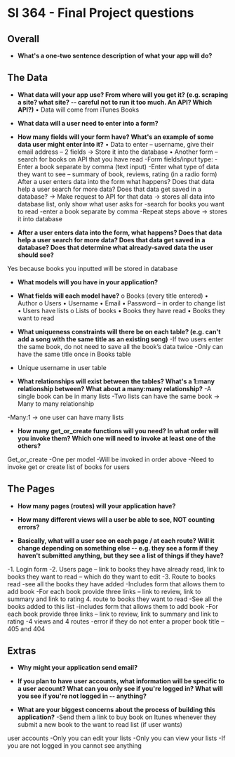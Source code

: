 # SI 364 - Final Project questions

## Overall



* **What's a one-two sentence description of what your app will do?**

## The Data

* **What data will your app use? From where will you get it? (e.g. scraping a site? what site? -- careful not to run it too much. An API? Which API?)**
•	Data will come from iTunes Books
* **What data will a user need to enter into a form?**
* **How many fields will your form have? What's an example of some data user might enter into it?**
•	Data to enter – username, give their email address – 2 fields
	→ Store it into the database
•	Another form – search for books on API that you have read
			-Form fields/input type:
-Enter a book separate by comma (text input)
-Enter what type of data they want to see – summary of book, reviews, rating (in a radio form)
After a user enters data into the form what happens? Does that data help a user search for more data? Does that data get saved in a database? 
			→ Make request to API for that data
			→ stores all data into database list, only show what user asks for 
		-search for books you want to read
			-enter a book separate by comma
			-Repeat steps above
			→ stores it into database

* **After a user enters data into the form, what happens? Does that data help a user search for more data? Does that data get saved in a database? Does that determine what already-saved data the user should see?**

Yes because books you inputted will be stored in database 

* **What models will you have in your application?**
* **What fields will each model have?**
o	Books (every title entered)
•		Author
o	Users
	•	Username
	•	Email
	•	Password – in order to change list
	•	Users have lists 
o	Lists of books
	•	Books they have read
	•	Books they want to read

* **What uniqueness constraints will there be on each table? (e.g. can't add a song with the same title as an existing song)**
-If two users enter the same book, do not need to save all the book’s data twice
-Only can have the same title once in Books table
- Unique username in user table

* **What relationships will exist between the tables? What's a 1:many relationship between? What about a many:many relationship?**
-A single book can be in many lists
-Two lists can have the same book
→ Many to many relationship

-Many:1 
→ one user can have many lists 

* **How many get_or_create functions will you need? In what order will you invoke them? Which one will need to invoke at least one of the others?**


Get_or_create 
-One per model
-Will be invoked in order above
-Need to invoke get or create list of books for users


## The Pages

* **How many pages (routes) will your application have?**

* **How many different views will a user be able to see, NOT counting errors?**

* **Basically, what will a user see on each page / at each route? Will it change depending on something else -- e.g. they see a form if they haven't submitted anything, but they see a list of things if they have?**

-1. Login form
-2. Users page – link to books they have already read, link to books they want to read – which do they want to edit 
-3. Route to books read
	-see all the books they have added
	-Includes form that allows them to add book
-For each book provide three links – link to review, link to summary and link to rating 
4. route to books they want to read
	-See all the books added to this list
	-includes form that allows them to add book
 -For each book provide three links – link to review, link to summary and link to rating
 -4 views and 4 routes
-error if they do not enter a proper book title – 405 and 404



## Extras

* **Why might your application send email?**

* **If you plan to have user accounts, what information will be specific to a user account? What can you only see if you're logged in? What will you see if you're not logged in -- anything?**

* **What are your biggest concerns about the process of building this application?**
-Send them a link to buy book on Itunes whenever they submit a new book to the want to read list (if user wants)

user accounts
-Only you can edit your lists
-Only you can view your lists
-If you are not logged in you cannot see anything




